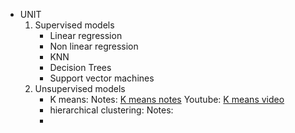 * UNIT 
	 1. Supervised models
	    * Linear regression
	    * Non linear regression
	    * KNN
	    * Decision Trees
	    * Support vector machines
	 1. Unsupervised models
		 - K means: 
			   Notes: [K means notes](https://datatab.net/statistics-calculator/cluster)
			   Youtube: [K means video](https://youtu.be/GZj6ikx8PAc?si=SXAuSp0P1vLnfqHy)
		 - hierarchical clustering:
			   Notes:
		 - 
	
